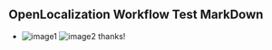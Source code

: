 ## OpenLocalization Workflow Test MarkDown
* ![image1](.\2a941e24-c61c-4e52-92a1-03d73a5f42e9.PNG)   ![image2](.\43450a4c-65be-4151-92d2-c2fc13fe913b.png) 
thanks!